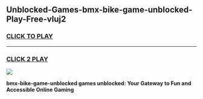 
## Unblocked-Games-bmx-bike-game-unblocked-Play-Free-vluj2
<h3>
<a href="https://premium76.site?title=bmx-bike-game-unblocked&ref=15A">CLICK TO PLAY</a></h3>
<hr>

<h3>
<a href="https://premium76.site?title=bmx-bike-game-unblocked&ref=15A">CLICK 2 PLAY</a>
  
</h3>

<a href="https://premium76.site?title=bmx-bike-game-unblocked&ref=15A"><img src="https://clearcache.store/games.png"></a>


**bmx-bike-game-unblocked games unblocked: Your Gateway to Fun and Accessible Online Gaming**
